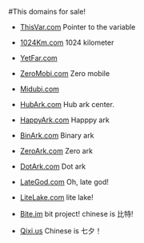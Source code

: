 #This domains for sale!

- [ThisVar.com](http://thisvar.com) Pointer to the variable

- [1024Km.com](http://1024km.com) 1024 kilometer

- [YetFar.com](http://yetfarm.com) 

- [ZeroMobi.com](http://zeromobi.com) Zero mobile

- [Midubi.com](http://midubi.com)

- [HubArk.com](http://hubark.com) Hub ark center.

- [HappyArk.com](http://happyark.com) Happpy ark

- [BinArk.com](http://binark.com) Binary ark

- [ZeroArk.com](http://zeroark.com) Zero ark

- [DotArk.com](http://dotark.com) Dot ark

- [LateGod.com](http://lategod.com) Oh, late god!

- [LiteLake.com](http://litelake.com) lite lake!

- [Bite.im](http://bite.im) bit project! chinese is 比特!

- [Qixi.us](http://qixi.us) Chinese is 七夕！





